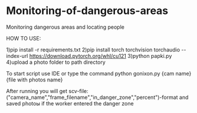 ﻿# Monitoring-of-dangerous-areas


Monitoring dangerous areas and locating people

HOW TO USE:

1)pip install -r requirements.txt
2)pip install torch torchvision torchaudio --index-url https://download.pytorch.org/whl/cu121
3)python papki.py
4)upload a photo folder to path directory

To start script use IDE or type the command 
    python gonixon.py {cam name} {file with photos name}

After running you will get scv-file: ("camera_name","frame_filename","in_danger_zone","percent")-format and saved photoы if the worker entered the danger zone
